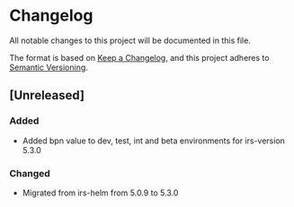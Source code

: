# Changelog
All notable changes to this project will be documented in this file.

The format is based on [Keep a Changelog](https://keepachangelog.com/en/1.0.0/),
and this project adheres to [Semantic Versioning](https://semver.org/spec/v2.0.0.html).

## [Unreleased]
### Added
- Added bpn value to dev, test, int and beta environments for irs-version 5.3.0
### Changed
- Migrated from irs-helm from 5.0.9 to 5.3.0
